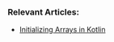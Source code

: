 ### Relevant Articles:
- [Initializing Arrays in Kotlin](https://www.baeldung.com/kotlin/initialize-array)
